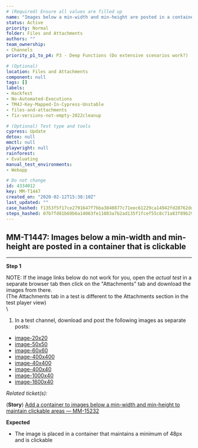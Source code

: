 ```yaml
---
# (Required) Ensure all values are filled up
name: "Images below a min-width and min-height are posted in a container that is clickable"
status: Active
priority: Normal
folder: Files and Attachments
authors: ""
team_ownership: 
- Channels
priority_p1_to_p4: P3 - Deep Functions (Do extensive scenarios work?)

# (Optional)
location: Files and Attachments
component: null
tags: []
labels: 
- Hackfest
- No-Automated-Executions
- TM4J-Key-Mapped-In-Cypress-Unstable
- files-and-attachments
- fix-versions-not-empty-2022cleanup

# (Optional) Test type and tools
cypress: Update
detox: null
mmctl: null
playwright: null
rainforest: 
- Evaluating
manual_test_environments: 
- Webapp

# Do not change
id: 4334012
key: MM-T1447
created_on: "2020-02-12T15:38:10Z"
last_updated: ""
case_hashed: f1353f5f17ce2791647f7bba3840877c71eec61229ca14942fd28762dd60e556ff22ef380e73630f68c507290ba01cd2
steps_hashed: 07b7fd81b69b6a14063fe11083a7b2ad135f1fcef55c8c71a83f89b2918fda092601c751302cabfd909fbdaf7aec3e4c
---
```


<!-- (Auto-generated) Based on frontmatter's "key" and "name" -->

## MM-T1447: Images below a min-width and min-height are posted in a container that is clickable

---

**Step 1**

NOTE: If the image links below do not work for you, open the _actual test_ in a separate browser tab then click on the "Attachments" tab and download the images from there.\
(The Attachments tab in a test is different to the Attachments section in the test player view)\
\\

1. In a test channel, download and post the following images as separate posts:

- [image-20x20](https://smartbear-tm4j-prod-us-west-2-attachment.s3.us-west-2.amazonaws.com/tenant/ad722c15-e2a6-3788-82f3-92f99221f446/project/10302/testcase/4334012/9f9a1364-7f7c-4297-83d3-1c08a1786769?response-content-disposition=attachment%3B%20filename%3Dimage-20x20.png&X-Amz-Algorithm=AWS4-HMAC-SHA256&X-Amz-Date=20200817T030516Z&X-Amz-SignedHeaders=host&X-Amz-Expires=86400&X-Amz-Credential=AKIAYZHVO3UWHJQLTPRL%2F20200817%2Fus-west-2%2Fs3%2Faws4_request&X-Amz-Signature=271bc89ac9eca3d3592975146b83a9a4b953a29c20742192db2bc3e6675b32f2)
- [image-50x50](https://smartbear-tm4j-prod-us-west-2-attachment.s3.us-west-2.amazonaws.com/tenant/ad722c15-e2a6-3788-82f3-92f99221f446/project/10302/testcase/4334012/167fcd41-ea7b-40cc-8e96-a839d3b79485?response-content-disposition=attachment%3B%20filename%3Dimage-50x50.png&X-Amz-Algorithm=AWS4-HMAC-SHA256&X-Amz-Date=20200817T030516Z&X-Amz-SignedHeaders=host&X-Amz-Expires=86399&X-Amz-Credential=AKIAYZHVO3UWHJQLTPRL%2F20200817%2Fus-west-2%2Fs3%2Faws4_request&X-Amz-Signature=34473019243c501b2a815da8f29587cd4eb7c56a5ace48f60a332ffe4b816783)
- [image-60x60](https://smartbear-tm4j-prod-us-west-2-attachment.s3.us-west-2.amazonaws.com/tenant/ad722c15-e2a6-3788-82f3-92f99221f446/project/10302/testcase/4334012/c2f6b8ed-8b85-4069-9f6f-360732b6e9d5?response-content-disposition=attachment%3B%20filename%3Dimage-60x60.png&X-Amz-Algorithm=AWS4-HMAC-SHA256&X-Amz-Date=20200817T030516Z&X-Amz-SignedHeaders=host&X-Amz-Expires=86400&X-Amz-Credential=AKIAYZHVO3UWHJQLTPRL%2F20200817%2Fus-west-2%2Fs3%2Faws4_request&X-Amz-Signature=b469c6ea4d4a2830897e18ec812397bc97ccdc9e60e57e84aebcc6e6949ec886)
- [image-400x400](https://smartbear-tm4j-prod-us-west-2-attachment.s3.us-west-2.amazonaws.com/tenant/ad722c15-e2a6-3788-82f3-92f99221f446/project/10302/testcase/4334012/b8c6309c-5a75-45ac-a0d8-e63366257ab0?response-content-disposition=attachment%3B%20filename%3Dimage-400x400.png&X-Amz-Algorithm=AWS4-HMAC-SHA256&X-Amz-Date=20200817T030516Z&X-Amz-SignedHeaders=host&X-Amz-Expires=86400&X-Amz-Credential=AKIAYZHVO3UWHJQLTPRL%2F20200817%2Fus-west-2%2Fs3%2Faws4_request&X-Amz-Signature=1ea27d2d76167db544c67db0b9642cb29d23be1616b8367909cbad560bdd3a2b)
- [image-40x400](https://smartbear-tm4j-prod-us-west-2-attachment.s3.us-west-2.amazonaws.com/tenant/ad722c15-e2a6-3788-82f3-92f99221f446/project/10302/testcase/4334012/ed930a59-b8c5-4825-90af-2e4c1770b519?response-content-disposition=attachment%3B%20filename%3Dimage-40x400.png&X-Amz-Algorithm=AWS4-HMAC-SHA256&X-Amz-Date=20200817T030516Z&X-Amz-SignedHeaders=host&X-Amz-Expires=86400&X-Amz-Credential=AKIAYZHVO3UWHJQLTPRL%2F20200817%2Fus-west-2%2Fs3%2Faws4_request&X-Amz-Signature=b0b6b8f7cc8bdd90edbf12cd07f4aa3474b2b61a76baf7a43afe598a1caaedcb)
- [image-400x40](https://smartbear-tm4j-prod-us-west-2-attachment.s3.us-west-2.amazonaws.com/tenant/ad722c15-e2a6-3788-82f3-92f99221f446/project/10302/testcase/4334012/4afa2563-a1bd-413f-a2f1-2142379310d8?response-content-disposition=attachment%3B%20filename%3Dimage-400x40.png&X-Amz-Algorithm=AWS4-HMAC-SHA256&X-Amz-Date=20200817T030516Z&X-Amz-SignedHeaders=host&X-Amz-Expires=86400&X-Amz-Credential=AKIAYZHVO3UWHJQLTPRL%2F20200817%2Fus-west-2%2Fs3%2Faws4_request&X-Amz-Signature=ba9d4774922c8a162bc59916d378d6aaa843f628e36e74a077c458257118c912)
- [image-1000x40](https://smartbear-tm4j-prod-us-west-2-attachment.s3.us-west-2.amazonaws.com/tenant/ad722c15-e2a6-3788-82f3-92f99221f446/project/10302/testcase/4334012/8c6b8364-0c9b-40ef-a532-b73c5f2c547a?response-content-disposition=attachment%3B%20filename%3Dimage-1000x40.png&X-Amz-Algorithm=AWS4-HMAC-SHA256&X-Amz-Date=20200817T030516Z&X-Amz-SignedHeaders=host&X-Amz-Expires=86400&X-Amz-Credential=AKIAYZHVO3UWHJQLTPRL%2F20200817%2Fus-west-2%2Fs3%2Faws4_request&X-Amz-Signature=6caff109cbb9add39e2e9783dd344fe6ef6ddde58ff0ff0d59d972afa131ee9f)
- [image-1600x40](https://smartbear-tm4j-prod-us-west-2-attachment.s3.us-west-2.amazonaws.com/tenant/ad722c15-e2a6-3788-82f3-92f99221f446/project/10302/testcase/4334012/cc6af02b-4af6-4cf9-bfa2-384e7b614a48?response-content-disposition=attachment%3B%20filename%3Dimage-1600x40.png&X-Amz-Algorithm=AWS4-HMAC-SHA256&X-Amz-Date=20200817T030516Z&X-Amz-SignedHeaders=host&X-Amz-Expires=86400&X-Amz-Credential=AKIAYZHVO3UWHJQLTPRL%2F20200817%2Fus-west-2%2Fs3%2Faws4_request&X-Amz-Signature=f14912268bbd2efc4c7359a72037881ba686cfd77a1e199f18e15064f1afe509)

_Related ticket(s):_

(**Story**) [Add a container to images below a min-width and min-height to maintain clickable areas — MM-15232](https://mattermost.atlassian.net/browse/MM-15232)

**Expected**

- The image is placed in a container that maintains a minimum of 48px and is clickable
